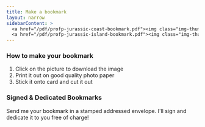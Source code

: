 ```yaml
---
title: Make a bookmark
layout: narrow
sidebarContent: >
  <a href="/pdf/profp-jurassic-coast-bookmark.pdf"><img class="img-thumbnail" src="/images/jurassic-coast-bookmark.jpg" alt="Click to download the Jurassic Coast bookmark"></a>
  <a href="/pdf/profp-jurassic-island-bookmark.pdf"><img class="img-thumbnail" src="/images/jurassic-island-bookmark.jpg" alt="Click to download the Jurassic Island bookmark"></a>
---
```


### How to make your bookmark

1. Click on the picture to download the image
2. Print it out on good quality photo paper
3. Stick it onto card and cut it out

### Signed & Dedicated Bookmarks

Send me your bookmark in a stamped addressed envelope. I'll sign and dedicate it to you free of charge!

